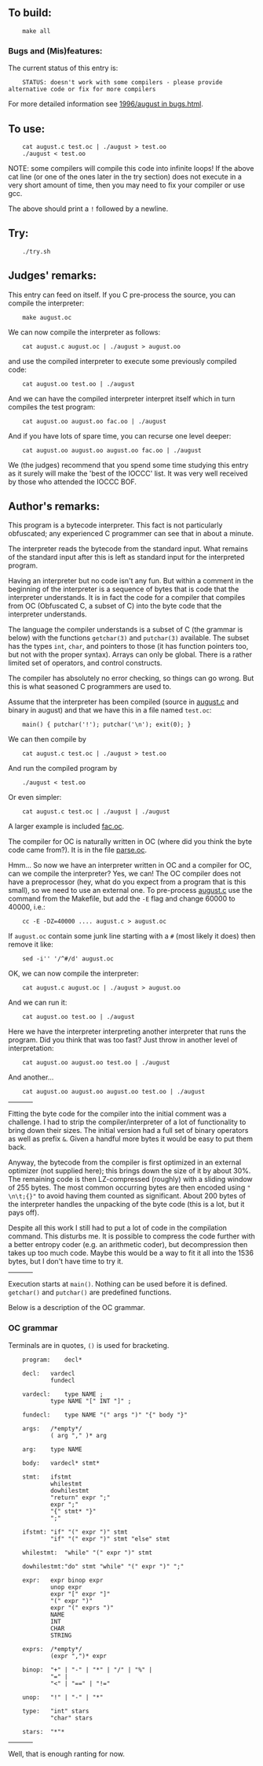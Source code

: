 ## To build:

``` <!---sh-->
    make all
```


### Bugs and (Mis)features:

The current status of this entry is:

```
    STATUS: doesn't work with some compilers - please provide alternative code or fix for more compilers
```

For more detailed information see [1996/august in bugs.html](../../bugs.html#1996_august).


## To use:

``` <!---sh-->
    cat august.c test.oc | ./august > test.oo
    ./august < test.oo
```


NOTE: some compilers will compile this code into infinite loops!  If the above
cat line (or one of the ones later in the try section) does not execute in a
very short amount of time, then you may need to fix your compiler or use gcc.

The above should print a `!` followed by a newline.


## Try:

``` <!---sh-->
    ./try.sh
```


## Judges' remarks:

This entry can feed on itself.  If you C pre-process the source,
you can compile the interpreter:

``` <!---sh-->
    make august.oc
```

We can now compile the interpreter as follows:

``` <!---sh-->
    cat august.c august.oc | ./august > august.oo
```

and use the compiled interpreter to execute some previously
compiled code:

``` <!---sh-->
    cat august.oo test.oo | ./august
```

And we can have the compiled interpreter interpret itself which
in turn compiles the test program:

``` <!---sh-->
    cat august.oo august.oo fac.oo | ./august
```

And if you have lots of spare time, you can recurse one level deeper:

``` <!---sh-->
    cat august.oo august.oo august.oo fac.oo | ./august
```

We (the judges) recommend that you spend some time studying this
entry as it surely will make the 'best of the IOCCC' list.  It was
very well received by those who attended the IOCCC BOF.


## Author's remarks:

This program is a bytecode interpreter.  This fact is not
particularly obfuscated; any experienced C programmer can see that
in about a minute.

The interpreter reads the bytecode from the standard input.  What
remains of the standard input after this is left as standard input for
the interpreted program.

Having an interpreter but no code isn't any fun.  But within a comment
in the beginning of the interpreter is a sequence of bytes that is
code that the interpreter understands.  It is in fact the code for a
compiler that compiles from OC (Obfuscated C, a subset of C) into the
byte code that the interpreter understands.

The language the compiler understands is a subset of C (the grammar
is below) with the functions `getchar(3)` and `putchar(3)`
available.  The subset has the types `int`, `char`, and pointers to
those (it has function pointers too, but not with the proper
syntax).  Arrays can only be global.  There is a rather limited set
of operators, and control constructs.

The compiler has absolutely no error checking, so things
can go wrong.  But this is what seasoned C programmers are used to.

Assume that the interpreter has been compiled (source in [august.c](%%REPO_URL%%/1996/august/august.c)
and binary in august) and that we have this in a file named `test.oc`:

``` <!---c-->
    main() { putchar('!'); putchar('\n'); exit(0); }
```

We can then compile by

``` <!---sh-->
    cat august.c test.oc | ./august > test.oo
```

And run the compiled program by

``` <!---sh-->
    ./august < test.oo
```

Or even simpler:

``` <!---sh-->
    cat august.c test.oc | ./august | ./august
```

A larger example is included [fac.oc](%%REPO_URL%%/1996/august/fac.oc).

The compiler for OC is naturally written in OC (where did you think the byte
code came from?).  It is in the file [parse.oc](%%REPO_URL%%/1996/august/parse.oc).

Hmm...  So now we have an interpreter written in OC and a compiler for OC, can
we compile the interpreter?  Yes, we can!  The OC compiler does not have a
preprocessor (hey, what do you expect from a program that is this small), so we
need to use an external one.  To pre-process [august.c](%%REPO_URL%%/1996/august/august.c) use the
command from the Makefile, but add the `-E` flag and change 60000 to 40000,
i.e.:

``` <!---sh-->
    cc -E -DZ=40000 .... august.c > august.oc
```

If `august.oc` contain some junk line starting with a `#` (most likely
it does) then remove it like:

``` <!---sh-->
    sed -i'' '/^#/d' august.oc
```

OK, we can now compile the interpreter:

``` <!---sh-->
    cat august.c august.oc | ./august > august.oo
```

And we can run it:

``` <!---sh-->
    cat august.oo test.oo | ./august
```

Here we have the interpreter interpreting another interpreter that runs
the program.  Did you think that was too fast?  Just throw in another
level of interpretation:

``` <!---sh-->
    cat august.oo august.oo test.oo | ./august
```

And another...

``` <!---sh-->
    cat august.oo august.oo august.oo test.oo | ./august
```

<hr style="width:10%;text-align:left;margin-left:0">

Fitting the byte code for the compiler into the initial comment
was a challenge.  I had to strip the compiler/interpreter of
a lot of functionality to bring down their sizes.  The initial
version had a full set of binary operators as well as prefix `&`.
Given a handful more bytes it would be easy to put them back.

Anyway, the bytecode from the compiler is first optimized in
an external optimizer (not supplied here); this brings down the
size of it by about 30%.  The remaining code is then LZ-compressed
(roughly) with a sliding window of 255 bytes.  The most common
occurring bytes are then encoded using `" \n\t;{}"` to avoid having
them counted as significant.  About 200 bytes of the interpreter
handles the unpacking of the byte code (this is a lot, but it pays
off).

Despite all this work I still had to put a lot of code in the
compilation command.  This disturbs me.  It is possible to compress
the code further with a better entropy coder (e.g. an arithmetic
coder), but decompression then takes up too much code.  Maybe this
would be a way to fit it all into the 1536 bytes, but I don't have
time to try it.

<hr style="width:10%;text-align:left;margin-left:0">

Execution starts at `main()`.  Nothing can be used before it is
defined.  `getchar()` and `putchar()` are predefined functions.

Below is a description of the OC grammar.

### OC grammar

Terminals are in quotes, `()` is used for bracketing.

```
    program:	decl*

    decl:	vardecl
		    fundecl

    vardecl:	type NAME ;
		    type NAME "[" INT "]" ;

    fundecl:	type NAME "(" args ")" "{" body "}"

    args:	/*empty*/
		    ( arg "," )* arg

    arg:	type NAME

    body:	vardecl* stmt*

    stmt:	ifstmt
		    whilestmt
		    dowhilestmt
		    "return" expr ";"
		    expr ";"
		    "{" stmt* "}"
		    ";"

    ifstmt:	"if" "(" expr ")" stmt
		    "if" "(" expr ")" stmt "else" stmt

    whilestmt:	"while" "(" expr ")" stmt

    dowhilestmt:"do" stmt "while" "(" expr ")" ";"

    expr:	expr binop expr
		    unop expr
		    expr "[" expr "]"
		    "(" expr ")"
		    expr "(" exprs ")"
		    NAME
		    INT
		    CHAR
		    STRING

    exprs:	/*empty*/
		    (expr ",")* expr

    binop:	"+" | "-" | "*" | "/" | "%" |
		    "=" |
		    "<" | "==" | "!="

    unop:	"!" | "-" | "*"

    type:	"int" stars
		    "char" stars

    stars:	"*"*
```

<hr style="width:10%;text-align:left;margin-left:0">


Well, that is enough ranting for now.


<!--

    Copyright © 1984-2024 by Landon Curt Noll. All Rights Reserved.

    You are free to share and adapt this file under the terms of this license:

	Creative Commons Attribution-ShareAlike 4.0 International (CC BY-SA 4.0)

    For more information, see:

	https://creativecommons.org/licenses/by-sa/4.0/

-->
